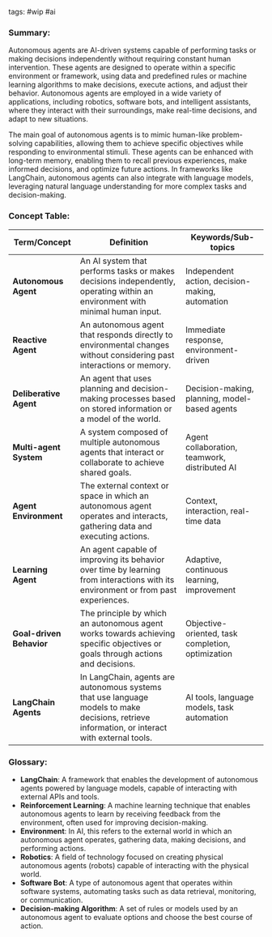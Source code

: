 
tags: #wip #ai
### Summary:
Autonomous agents are AI-driven systems capable of performing tasks or making decisions independently without requiring constant human intervention. These agents are designed to operate within a specific environment or framework, using data and predefined rules or machine learning algorithms to make decisions, execute actions, and adjust their behavior. Autonomous agents are employed in a wide variety of applications, including robotics, software bots, and intelligent assistants, where they interact with their surroundings, make real-time decisions, and adapt to new situations.

The main goal of autonomous agents is to mimic human-like problem-solving capabilities, allowing them to achieve specific objectives while responding to environmental stimuli. These agents can be enhanced with long-term memory, enabling them to recall previous experiences, make informed decisions, and optimize future actions. In frameworks like LangChain, autonomous agents can also integrate with language models, leveraging natural language understanding for more complex tasks and decision-making.

### Concept Table:

| Term/Concept             | Definition                                                                                                                                 | Keywords/Sub-topics                            |
|--------------------------|--------------------------------------------------------------------------------------------------------------------------------------------|-----------------------------------------------|
| **Autonomous Agent**      | An AI system that performs tasks or makes decisions independently, operating within an environment with minimal human input.                | Independent action, decision-making, automation |
| **Reactive Agent**        | An autonomous agent that responds directly to environmental changes without considering past interactions or memory.                        | Immediate response, environment-driven         |
| **Deliberative Agent**    | An agent that uses planning and decision-making processes based on stored information or a model of the world.                              | Decision-making, planning, model-based agents  |
| **Multi-agent System**    | A system composed of multiple autonomous agents that interact or collaborate to achieve shared goals.                                       | Agent collaboration, teamwork, distributed AI  |
| **Agent Environment**     | The external context or space in which an autonomous agent operates and interacts, gathering data and executing actions.                    | Context, interaction, real-time data           |
| **Learning Agent**        | An agent capable of improving its behavior over time by learning from interactions with its environment or from past experiences.            | Adaptive, continuous learning, improvement     |
| **Goal-driven Behavior**  | The principle by which an autonomous agent works towards achieving specific objectives or goals through actions and decisions.              | Objective-oriented, task completion, optimization |
| **LangChain Agents**      | In LangChain, agents are autonomous systems that use language models to make decisions, retrieve information, or interact with external tools. | AI tools, language models, task automation     |

### Glossary:

- **LangChain**: A framework that enables the development of autonomous agents powered by language models, capable of interacting with external APIs and tools.
- **Reinforcement Learning**: A machine learning technique that enables autonomous agents to learn by receiving feedback from the environment, often used for improving decision-making.
- **Environment**: In AI, this refers to the external world in which an autonomous agent operates, gathering data, making decisions, and performing actions.
- **Robotics**: A field of technology focused on creating physical autonomous agents (robots) capable of interacting with the physical world.
- **Software Bot**: A type of autonomous agent that operates within software systems, automating tasks such as data retrieval, monitoring, or communication.
- **Decision-making Algorithm**: A set of rules or models used by an autonomous agent to evaluate options and choose the best course of action.
